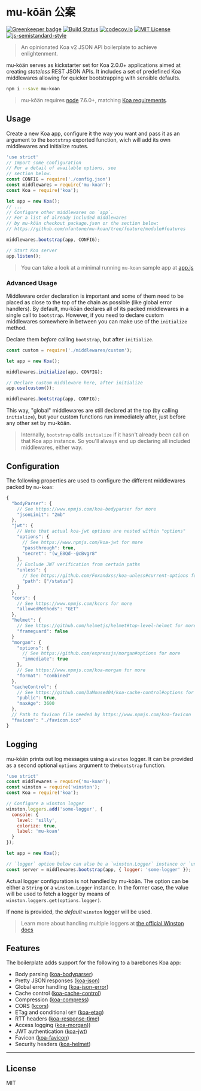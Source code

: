 # mu-kōän 公案

[![Greenkeeper badge](https://badges.greenkeeper.io/nfantone/mu-koan.svg)](https://greenkeeper.io/)
[![Build Status](https://travis-ci.org/nfantone/mu-koan.svg?branch=develop)](https://travis-ci.org/nfantone/mu-koan) [![codecov.io](https://codecov.io/github/nfantone/mu-koan/coverage.svg?branch=develop)](https://codecov.io/github/nfantone/mu-koan?branch=develop) [![MIT License](https://img.shields.io/badge/license-MIT-blue.svg?style=flat-square)](https://github.com/nfantone/mu-koan/blob/master/LICENSE) [![js-semistandard-style](https://img.shields.io/badge/code%20style-semistandard-brightgreen.svg?style=flat-square)](https://github.com/Flet/semistandard)

> An opinionated Koa v2 JSON API boilerplate to achieve enlightenment.

mu-kōän serves as kickstarter set for Koa 2.0.0+ applications aimed at creating _stateless_ REST JSON APIs. It includes a set of predefined Koa middlewares allowing for quicker bootstrapping with sensible defaults.

```sh
npm i --save mu-koan
```

> mu-kōän requires [node](https://nodejs.org) 7.6.0+, matching [Koa requirements](https://github.com/koajs/koa/blob/master/package.json#L61).

## Usage
Create a new Koa app, configure it the way you want and pass it as an argument to the `bootstrap` exported function, wich will add its own middlewares and initialize routes.

```javascript
'use strict'
// Import some configuration
// For a detail of available options, see
// section below.
const CONFIG = require('./config.json')
const middlewares = require('mu-koan');
const Koa = require('koa');

let app = new Koa();
// ...
// Configure other middlewares on `app`.
// For a list of already included middlewares
// by mu-kōän checkout package.json or the section below:
// https://github.com/nfantone/mu-koan/tree/feature/module#features

middlewares.bootstrap(app, CONFIG);

// Start Koa server
app.listen();
```

> You can take a look at a minimal running `mu-koan` sample app at [app.js](./app.js)


### Advanced Usage
Middleware order declaration is important and some of them need to be placed as close to the top of the chain as possible (like global error handlers). By default, mu-kōän declares all of its packed middlewares in a single call to `bootstrap`. However, if you need to declare custom middlewares somewhere in between you can make use of the `initialize` method.

Declare them _before_ calling `bootstrap`, but after `initialize`.

```js
const custom = require('./middlewares/custom');

let app = new Koa();

middlewares.initialize(app, CONFIG);

// Declare custom middleware here, after initialize
app.use(custom());

middlewares.bootstrap(app, CONFIG);
```

This way, "global" middlewares are still declared at the top (by calling `initialize`), but your custom functions run immediately after, just before any other set by mu-kōän.

> Internally, `bootstrap` calls `initialize` if it hasn't already been call on that Koa app instance. So you'll always end up declaring all included middlewares, either way.

## Configuration
The following properties are used to configure the different middlewares packed by `mu-koan`:

```javascript
{
  "bodyParser": {
    // See https://www.npmjs.com/koa-bodyparser for more
    "jsonLimit": "2mb"
  },
  "jwt": {
    // Note that actual koa-jwt options are nested within "options"
    "options": {
      // See https://www.npmjs.com/koa-jwt for more
      "passthrough": true,
      "secret": "(w_E8Qd--@cBvgr8"
    },
    // Exclude JWT verification from certain paths
    "unless": {
      // See https://github.com/Foxandxss/koa-unless#current-options for more
      "path": ["/status"]
    }
  },
  "cors": {
    // See https://www.npmjs.com/kcors for more
    "allowedMethods": "GET"
  },
  "helmet": {
    // See https://github.com/helmetjs/helmet#top-level-helmet for more
    "frameguard": false
  }
  "morgan": {
    "options": {
      // See https://github.com/expressjs/morgan#options for more
      "immediate": true
    },
    // See https://www.npmjs.com/koa-morgan for more
    "format": "combined"
  },
  "cacheControl": {
    // See https://github.com/DaMouse404/koa-cache-control#options for more
    "public": true,
    "maxAge": 3600
  },
  // Path to favicon file needed by https://www.npmjs.com/koa-favicon
  "favicon": "./favicon.ico"
}
```

## Logging
mu-kōän prints out log messages using a `winston` logger. It can be provided as a second optional `options` argument to the`bootstrap` function.

```javascript
'use strict'
const middlewares = require('mu-koan');
const winston = require('winston');
const Koa = require('koa');

// Configure a winston logger
winston.loggers.add('some-logger', {
  console: {
    level: 'silly',
    colorize: true,
    label: 'mu-koan'
  }
});

let app = new Koa();

// `logger` option below can also be a `winston.Logger` instance or `undefined`/`null`
const server = middlewares.bootstrap(app, { logger: 'some-logger' });
```

Actual logger configuration is not handled by mu-kōän. The option can be either a `String` or a `winston.Logger` instance. In the former case, the value will be used to fetch a logger by means of `winston.loggers.get(options.logger)`.

If none is provided, the _default_ `winston` logger will be used.

> Learn more about handling multiple loggers at [the official Winston docs](https://www.npmjs.com/package/winston#working-with-multiple-loggers-in-winston)

## Features
The boilerplate adds support for the following to a barebones Koa app:

- Body parsing ([koa-bodyparser](https://www.npmjs.com/package/koa-bodyparser))
- Pretty JSON responses ([koa-json](https://www.npmjs.com/package/koa-json))
- Global error handling ([koa-json-error](https://www.npmjs.com/package/koa-json-error))
- Cache control ([koa-cache-control](https://www.npmjs.com/package/koa-cache-control))
- Compression ([koa-compress](https://www.npmjs.com/package/koa-compress))
- CORS ([kcors](https://www.npmjs.com/package/kcors))
- ETag and conditional `GET` ([koa-etag](https://www.npmjs.com/package/koa-etag))
- RTT headers ([koa-response-time](https://www.npmjs.com/package/koa-response-time))
- Access logging ([koa-morgan](https://www.npmjs.com/package/koa-morgan)))
- JWT authentication ([koa-jwt](https://www.npmjs.com/package/koa-jwt))
- Favicon ([koa-favicon](https://www.npmjs.com/package/koa-favicon))
- Security headers ([koa-helmet](https://www.npmjs.com/package/koa-helmet))


---

## License
MIT
